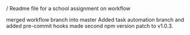 / Readme file for a school assignment on workflow

merged workflow branch into master
Added task automation branch and added pre-commit hooks
made second npm version patch to v1.0.3.
